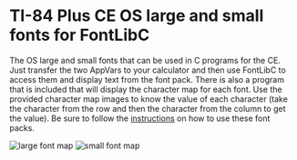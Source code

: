 # TI-84 Plus CE OS large and small fonts for FontLibC

The OS large and small fonts that can be used in C programs for the CE.
Just transfer the two AppVars to your calculator and then use FontLibC to access them and display text from the font pack.
There is also a program that is included that will display the character map for each font. Use the provided character map 
images to know the value of each character (take the character from the row and then the character from the column to get the value).
Be sure to follow the [instructions](https://ce-programming.github.io/toolchain/libraries/fontlibc.html#using-font-packs) on how to use these font packs.


![large font map](https://www.cemetech.net/media/archives/screenshots/2022/03/Font1.gif)
![small font map](https://www.cemetech.net/media/archives/screenshots/2022/03/Font2.gif)
